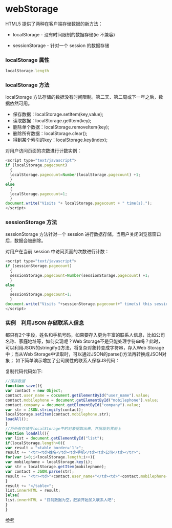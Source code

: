 # webStorage

HTML5 提供了两种在客户端存储数据的新方法：

- localStorage - 没有时间限制的数据存储(ie 不兼容)

- sessionStorage - 针对一个 session 的数据存储

### localStorage 属性
```js
localStorage.length
```

### localStorage 方法

localStorage 方法存储的数据没有时间限制。第二天、第二周或下一年之后，数据依然可用。

-  保存数据：localStorage.setItem(key,value);
- 读取数据：localStorage.getItem(key);
- 删除单个数据：localStorage.removeItem(key);
- 删除所有数据：localStorage.clear();
- 得到某个索引的key：localStorage.key(index);

对用户访问页面的次数进行计数实例：
```js
<script type="text/javascript">
if (localStorage.pagecount)
  {
  localStorage.pagecount=Number(localStorage.pagecount) +1;
  }
else
  {
  localStorage.pagecount=1;
  }
document.write("Visits "+ localStorage.pagecount + " time(s).");
</script>
```
### sessionStorage 方法

sessionStorage 方法针对一个 session 进行数据存储。当用户关闭浏览器窗口后，数据会被删除。

对用户在当前 session 中访问页面的次数进行计数：

```js
<script type="text/javascript">
if (sessionStorage.pagecount)
  {
  sessionStorage.pagecount=Number(sessionStorage.pagecount) +1;
  }
else
  {
  sessionStorage.pagecount=1;
  }
document.write("Visits "+sessionStorage.pagecount+" time(s) this session.");
</script>
```

### 实例　利用JSON 存储联系人信息

都只有2个字段，姓名和手机号码，如果要存入更为丰富的联系人信息，比如公司名称、家庭地址等，如何实现呢？Web Storage不是只能处理字符串吗？此时，可以利用JSON的stringify()方法，将复杂对象转变成字符串，存入Web Storage中；当从Web Storage中读取时，可以通过JSON的parse()方法再转换成JSON对象；
如下简单演示增加了公司属性的联系人保存JS代码：

复制代码代码如下:

```js
//保存数据
function save(){
var contact = new Object;
contact.user_name = document.getElementById("user_name").value;
contact.mobilephone = document.getElementById("mobilephone").value;
contact.company = document.getElementById("company").value;
var str = JSON.stringify(contact);
localStorage.setItem(contact.mobilephone,str);
loadAll();
}
//将所有存储在localStorage中的对象提取出来，并展现到界面上
function loadAll(){
var list = document.getElementById("list");
if(localStorage.length>0){
var result = "<table border='1'>";
result += "<tr><td>姓名</td><td>手机</td><td>公司</td></tr>";
for(var i=0;i<localStorage.length;i++){
var mobilephone = localStorage.key(i);
var str = localStorage.getItem(mobilephone);
var contact = JSON.parse(str);
result += "<tr><td>"+contact.user_name+"</td><td>"+contact.mobilephone+"</td><td>"+contact.company+"</td></tr>";
}
result += "</table>";
list.innerHTML = result;
}else{
list.innerHTML = "目前数据为空，赶紧开始加入联系人吧";
}
}
```
[参考](http://www.jb51.net/html5/70029.html)
